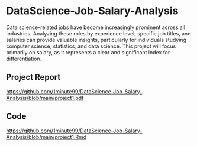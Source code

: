 # DataScience-Job-Salary-Analysis

Data science-related jobs have become increasingly prominent across all industries. Analyzing these roles by experience level, specific job titles, and salaries can provide valuable insights, particularly for individuals studying computer science, statistics, and data science. This project will focus primarily on salary, as it represents a clear and significant index for differentiation.

## Project Report

https://github.com/1minute99/DataScience-Job-Salary-Analysis/blob/main/project1.pdf

## Code

https://github.com/1minute99/DataScience-Job-Salary-Analysis/blob/main/project1.Rmd
